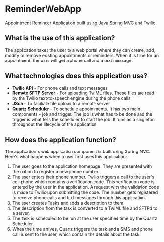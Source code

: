 # ReminderWebApp
Appointment Reminder Application built using Java Spring MVC and Twilio.

## What is the use of this application?

The application takes the user to a web portal where they can create, add, modify or remove existing appointments or reminders. 
When it is time for an appointment, the user will get a phone call and a text message.

## What technologies does this application use?
* **Twilio API** - For phone calls and text messages
* **Remote SFTP Server** - For uploading TwiML files. These files are read by the Twilio text-to-speech engine during the phone calls
* **JSch** - To faciliate file upload to a remote server
* **Quartz Scheduler** - To schedule appointments. It has two main components - job and trigger. The job is what has to be done and the 
  trigger is what tells the scheduler to start the job. It runs as a singleton throughout the lifecycle of the application.

## How does the application function?

The application's web application component is built using Spring MVC. Here's what happens when a user first uses this application:
1. The user goes to the application homepage. They are presented with the option to register a new phone number.
2. The user enters their phone number. Twilio triggers a call to the user's cell phone which contains a verification code.
  This verification code is entered by the user in the application. A request with the validation code is made to Twilio upon submitting the code. 
  The number gets registered to receive phone calls and text messages through this application.
3. The user creates Tasks and adds a description to them.
4. The description from the task is converted to a TwiML file and SFTPd to a server.
5. The task is scheduled to be run at the user specified time by the Quartz Scheduler.
6. When the time arrives, Quartz triggers the task and a SMS and phone call is sent to the user, which contain the details about the task.


